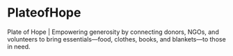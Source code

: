 # PlateofHope
Plate of Hope | Empowering generosity by connecting donors, NGOs, and volunteers to bring essentials—food, clothes, books, and blankets—to those in need.
